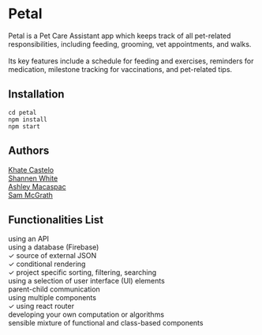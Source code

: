 # Petal
Petal is a Pet Care Assistant app which keeps track of all pet-related responsibilities, including feeding, grooming, vet appointments, and walks.<br /><br />
Its key features include a schedule for feeding and exercises, reminders for medication, milestone tracking for vaccinations, and pet-related tips.

## Installation
```
cd petal
npm install
npm start
```

## Authors
[Khate Castelo](https://github.com/khatington)<br />
[Shannen White](https://github.com/shanwhite)<br />
[Ashley Macaspac](https://github.com/kate-ash21)<br />
[Sam McGrath](https://github.com/sammcg04)

## Functionalities List
using an API<br />
using a database (Firebase)<br />
✓ source of external JSON<br />
✓ conditional rendering<br />
✓ project specific sorting, filtering, searching<br />
using a selection of user interface (UI) elements<br />
parent-child communication<br />
using multiple components<br />
✓ using react router<br />
developing your own computation or algorithms<br />
sensible mixture of functional and class-based components